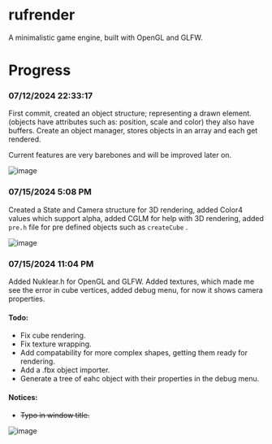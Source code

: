 # rufrender

A minimalistic game engine, built with OpenGL and GLFW.

# Progress

### 07/12/2024 22:33:17

First commit, created an object structure; representing a drawn element. (objects have attributes such as: position, scale and color)
they also have buffers. Create an object manager, stores objects in an array and each get rendered.

Current features are very barebones and will be improved later on.

![image](https://github.com/user-attachments/assets/e8ce73ea-490c-4ac1-8aba-d24e818e2204)

### 07/15/2024 5:08 PM

Created a State and Camera structure for 3D rendering, added Color4 values which support alpha, added CGLM for help with 3D rendering, added `pre.h` file for pre defined objects such as `createCube` .

![image](https://github.com/user-attachments/assets/2959890d-c8e8-4b16-b170-415a0e54f3c4)

### 07/15/2024 11:04 PM

Added Nuklear.h for OpenGL and GLFW. Added textures, which made me see the error in cube vertices, added debug menu, for now it shows camera properties.

#### Todo:
* Fix cube rendering.
* Fix texture wrapping.
* Add compatability for more complex shapes, getting them ready for rendering.
* Add a .fbx object importer.
* Generate a tree of eahc object with their properties in the debug menu.

#### Notices:
* ~~Typo in window title.~~

![image](https://github.com/user-attachments/assets/6f21d959-b4e4-4132-86d3-760f1f1dfa89)

